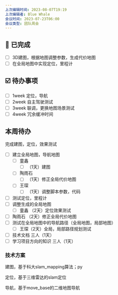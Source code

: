 ```yaml
---
上次编辑时间: 2023-08-07T19:19
上次编辑者: Blue Whale
会议时间: 2023-07-23T06:00
会议类型: 团队周会
---
```

## 📣 已完成

- [ ] 3D建图，根据地图调整参数，生成代价地图
- [ ] 在全局地图中实现定位，里程计

## ☑️ 待办事项

- [ ] 1week 定位，导航
- [ ] 2week 自主驾驶测试
- [ ] 3week 联调，更换地图场景测试
- [ ] 4week 冗余缓冲时间

## 本周待办

完成建图，定位，效果测试

- [ ] 建立全局地图，导航地图
    - [ ] 童鑫
        - [ ] （1天）建图
    - [ ] 陶雨石
        - [ ] （1天）修正全局代价地图
    - [ ] 王琛
        - [ ] （1天）调整脚本参数，代码
- [ ] 测试定位，里程计
- [ ] 调整生成的全局地图
    - [ ] 童鑫 （2天）定位效果测试
- [ ] 陶雨石 （2天）修正全局代价地图
- [ ] 测试在全局地图中的导航路径（全局地图，局部地图）
    - [ ] 王琛（2天）全局，局部路径规划测试
- [ ] 技术文档 三人（1天）
- [ ] 学习项目方向的知识 三人（1天）

### 技术方案

建图，基于科大slam_mapping算法；py

定位，基于三维雷达的slam定位

导航，基于move_base的二维地图导航